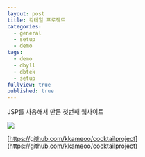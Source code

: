 ```yaml
---
layout: post
title: 칵테일 프로젝트
categories:
  - general
  - setup
  - demo
tags:
  - demo
  - dbyll
  - dbtek
  - setup
fullview: true
published: true
---
```

JSP를 사용해서 만든 첫번째 웹사이트

![]({{site.baseurl}}/_posts/Test%EC%82%AC%EC%A7%84.png)

[https://github.com/kkameoo/cocktailproject](https://github.com/kkameoo/cocktailproject)
